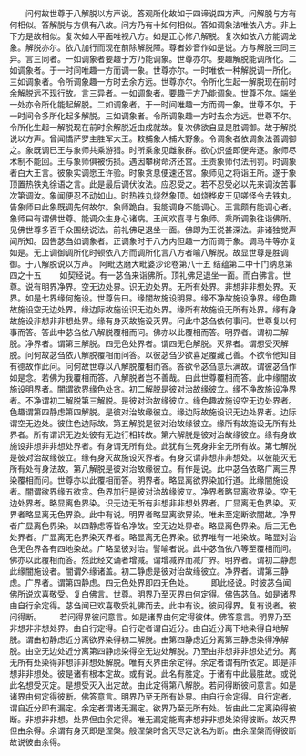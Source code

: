 <!-- { "loadSidebar": true } -->
　　问何故世尊于八解脱以方声说。答观所化故如于四谛说四方声。问解脱与方有何相似。答解脱与方俱有八故。问方乃有十如何相似。答如调象法唯依八方。非上下方是故相似。复次如人平面唯视八方。如是正心修八解脱。复次如依八方能调龙象。解脱亦尔。依八加行而现在前除解脱障。尊者妙音作如是说。方与解脱三同三异。言三同者。一如调象者要趣于方乃能调象。世尊亦尔。要趣解脱能调所化。二如调象者。于一时间唯趣一方而调一象。世尊亦尔。一时唯依一种解脱调一所化。三如调象者。令所调象趣一方时去余方远。世尊亦尔。令所化生起一解脱现在前时余解脱远不现行故。言三异者。一如调象者。要趣于方乃能调象。世尊不尔。端坐一处亦令所化能起解脱。二如调象者。于一时间唯趣一方而调一象。世尊不尔。于一时间令多所化起多解脱。三如调象者。令所调象趣一方时去余方远。世尊不尔。令所化生起一解脱现在前时余解脱近由成就故。复次佛欲自显是胜调御。故于解脱说以方声。曾闻憍萨罗主胜军大王。敕捕象人捕大野象。令调象者依调象法善调御之。象既调已王与象师共乘游猎。时所乘象见雌象群。欲心炽盛即便奔逐。象师尽术制不能回。王与象师俱被伤损。遇因攀树命济还宫。王责象师付法刑罚。时调象者白大王言。彼象实调愿王许验。时象贪息便速还宫。象师见之将诣王所。遂于象顶置热铁丸徐语之言。此是最后调伏汝法。应忍受之。若不忍受必以先来调汝苦事次第调汝。象闻便忍不动如山。时热铁丸烧然象顶。如烧桦皮王见嗟怪令去铁丸。告象师曰此象既调先何故尔。象师跪白。我能调身不能调心。王言颇有能调心者。象师曰有谓佛世尊。能调众生身心诸病。王闻欢喜寻与象师。乘所调象往诣佛所。见佛世尊多百千众围绕说法。前礼佛足退坐一面。佛即为王说甚深法。非诸独觉声闻所知。因告苾刍如调象者。正调象时于八方内但趣一方而调于象。调马牛等亦复如是。无上调御调所化时顿依八方而调所化言八方者喻八解脱。故显世尊是胜调御。于八解脱说以方声。
阿毗达磨大毗婆沙论卷第八十五
结蕴第二中十门纳息第四之十五
　　如契经说。有一苾刍来诣佛所。顶礼佛足退坐一面。而白佛言。世尊。说有明界净界。空无边处界。识无边处界。无所有处界。非想非非想处界。灭界。如是七界缘何施设。世尊告曰。缘闇故施设明界。缘不净故施设净界。缘色趣故施设空无边处界。缘边际故施设识无边处界。缘所有故施设无所有处界。缘有身故施设非想非非想处界。缘有身灭故施设灭界。问此中苾刍依何事问。世尊复以何事而答。答此中苾刍依八解脱覆相而问。佛亦以此覆相而答。明界者。谓初二解脱。净界者。谓第三解脱。四无色处界者。谓四无色解脱。灭界者。谓想受灭解脱。问何故苾刍依八解脱覆相而问答。以彼苾刍少欲喜足覆藏己善。不欲令他知自有德故作此问。问何故世尊以八解脱覆相而答。答欲令苾刍意乐满故。谓彼苾刍作如是念。若佛为我覆相而答。八解脱者岂不善哉。由此世尊覆相而答。此中缘闇故施设明界者。闇谓欲界缘色处贪。初二解脱是彼对治故缘彼立。缘不净故施设净界者。不净谓初二解脱第三解脱。是彼对治故缘彼立。缘色趣故施设空无边处界者。色趣谓第四静虑第四解脱。是彼对治故缘彼立。缘边际故施设识无边处界者。边际谓空无边处。彼住色边际故。第五解脱是彼对治故缘彼立。缘所有故施设无所有处界者。所有谓识无边处彼有无边行相转故。第六解脱是彼对治故缘彼立。缘有身故施设非想非非想处界者。有身谓无所有处。此犹有生死身非全无所有故。第七解脱是彼对治故缘彼立。缘有身灭故施设灭界者。有身灭谓非想非非想处。以彼能灭无所有处有身法故。第八解脱是彼对治故缘彼立。有作是说。此中苾刍依略广离三界染覆相而问。世尊亦以此覆相而答。明界者。略显离欲界染加行道。此缘闇施设者。闇谓欲界缘五欲贪。色界加行是彼对治故缘彼立。净界者略显离欲界染。空无边处界者。略显离色界染。识无边无所有非想非非想处界者。广显离无色界染。灭界者略显离无色界染。此中有说。明界者略显离欲界染。唯未至定断欲闇故。净界者广显离色界染。以四静虑等皆名净故。空无边处界者。略显离色界染。后三无色处界者。广显离无色界染灭界者。略显离无色界染。欲界唯有一地染故。略显对治色无色界各有四地染故。广略显彼对治。譬喻者说。此中苾刍依八等至覆相而问。佛亦以此覆相而答。然此经文诵者增减。谓增减界而减广界。明界者。谓初二静虑此缘闇施设者。闇谓外缘诸盖。初二静虑是彼对治故缘彼立。净界者。谓第三静虑。广界者。谓第四静虑。四无色处界即四无色处。
　　即此经说。时彼苾刍闻佛所说欢喜敬受。复白佛言。世尊。明界乃至灭界由何定得。佛告苾刍。如是诸界由自行余定得。苾刍闻已欢喜敬受礼佛而去。此中有说。彼问得界。复有说者。彼问得断。
　　若问得界彼问意言。如是诸界由何定得彼体。佛答意言。明界乃至非想非非想处界。由自行定得。自行定者谓自近分。由自近分离下地染得自地解脱。谓由初静虑近分离欲界染得初二解脱。由第四静虑近分离第三静虑染得净解脱。由空无边处近分离第四静虑染得空无边处解脱。乃至由非想非非想处近分。离无所有处染得非想非非想处解脱。唯有灭界由余定得。余定者谓有所依定。即是非想非非想处。彼是诸有根本定故。或有说。此名有胜定。于诸有中此最胜故。或说此名想受灭定。是想受灭入出定故。由此定得第八解脱。若问得断彼问意言。如是诸界由何定得彼断。佛答意言。明界乃至无所有处界。由自行余定得。自行定者。谓自近分即有漏定。余定者谓诸无漏定。欲界乃至无所有处。皆由此二定离染得彼断。非想非非想。处界但由余定得。唯无漏定能离非想非非想处染得彼断。故灭界但由余得。余谓有身灭即是涅槃。般涅槃时舍灭尽定说名为断。由余涅槃而得彼断故说彼由余得。
